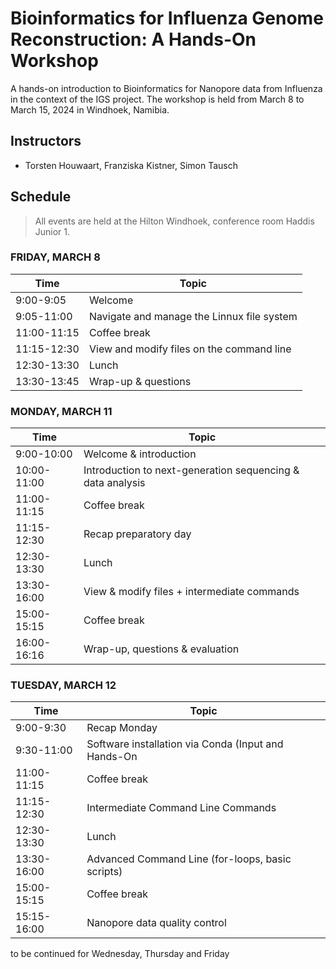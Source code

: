 # Bioinformatics for Influenza Genome Reconstruction: A Hands-On Workshop
A hands-on introduction to Bioinformatics for Nanopore data from Influenza in the context of the IGS project.
The workshop is held from March 8 to March 15, 2024 in Windhoek, Namibia.

## Instructors
* Torsten Houwaart, Franziska Kistner, Simon Tausch

## Schedule
> All events are held at the Hilton Windhoek, conference room Haddis Junior 1.


### <a name="0"></a> FRIDAY, MARCH 8
| Time        | Topic |
| --          | --               |
| 9:00-9:05   | Welcome |
| 9:05-11:00  | Navigate and manage the Linnux file system |
| 11:00-11:15 | Coffee break |
| 11:15-12:30 | View and modify files on the command line|
| 12:30-13:30 | Lunch |
| 13:30-13:45 | Wrap-up & questions|

### <a name="1"></a> MONDAY, MARCH 11
| Time        | Topic |
| --          | --               |
| 9:00-10:00  | Welcome & introduction |
| 10:00-11:00 | Introduction to next-generation sequencing & data analysis |
| 11:00-11:15 | Coffee break |
| 11:15-12:30 | Recap preparatory day |
| 12:30-13:30 | Lunch |
| 13:30-16:00 | View & modify files + intermediate commands |
| 15:00-15:15 | Coffee break |
| 16:00-16:16 | Wrap-up, questions & evaluation |

### <a name="1"></a> TUESDAY, MARCH 12
| Time        | Topic |
| --          | --               |
| 9:00-9:30  | Recap Monday |
| 9:30-11:00 | Software installation via Conda (Input and Hands-On |
| 11:00-11:15 | Coffee break |
| 11:15-12:30 | Intermediate Command Line Commands |
| 12:30-13:30 | Lunch |
| 13:30-16:00 | Advanced Command Line (for-loops, basic scripts)  |
| 15:00-15:15 | Coffee break |
| 15:15-16:00 | Nanopore data quality control |

to be continued for Wednesday, Thursday and Friday
